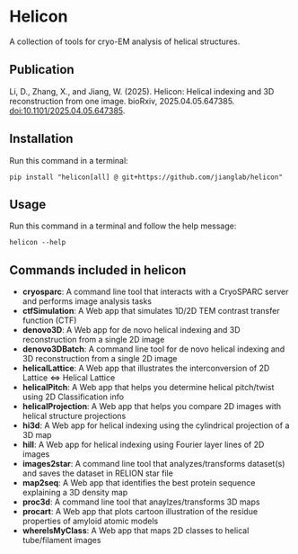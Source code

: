 
# Helicon

A collection of tools for cryo-EM analysis of helical structures.

## Publication
  Li, D., Zhang, X., and Jiang, W. (2025). Helicon: Helical indexing and 3D reconstruction from one image. bioRxiv, 2025.04.05.647385. [doi:10.1101/2025.04.05.647385](https://doi.org/10.1101/2025.04.05.647385).
  


## Installation
Run this command in a terminal:  
```
pip install "helicon[all] @ git+https://github.com/jianglab/helicon"
```

## Usage
Run this command in a terminal and follow the help message:
```
helicon --help
```

## Commands included in helicon
- **cryosparc**:           A command line tool that interacts with a CryoSPARC server and performs image analysis tasks
- **ctfSimulation**:       A Web app that simulates 1D/2D TEM contrast transfer function (CTF)
- **denovo3D**:            A Web app for de novo helical indexing and 3D reconstruction from a single 2D image
- **denovo3DBatch**:       A command line tool for de novo helical indexing and 3D reconstruction from a single 2D image
- **helicalLattice**:      A Web app that illustrates the interconversion of 2D Lattice ⇔ Helical Lattice
- **helicalPitch**:        A Web app that helps you determine helical pitch/twist using 2D Classification info
- **helicalProjection**:   A Web app that helps you compare 2D images with helical structure projections
- **hi3d**:                A Web app for helical indexing using the cylindrical projection of a 3D map
- **hill**:                A Web app for helical indexing using Fourier layer lines of 2D images
- **images2star**:         A command line tool that analyzes/transforms dataset(s) and saves the dataset in RELION star file
- **map2seq**:             A Web app that identifies the best protein sequence explaining a 3D density map
- **proc3d**:              A command line tool that anaylzes/transforms 3D maps
- **procart**:             A Web app that plots cartoon illustration of the residue properties of amyloid atomic models
- **whereIsMyClass**:      A Web app that maps 2D classes to helical tube/filament images


